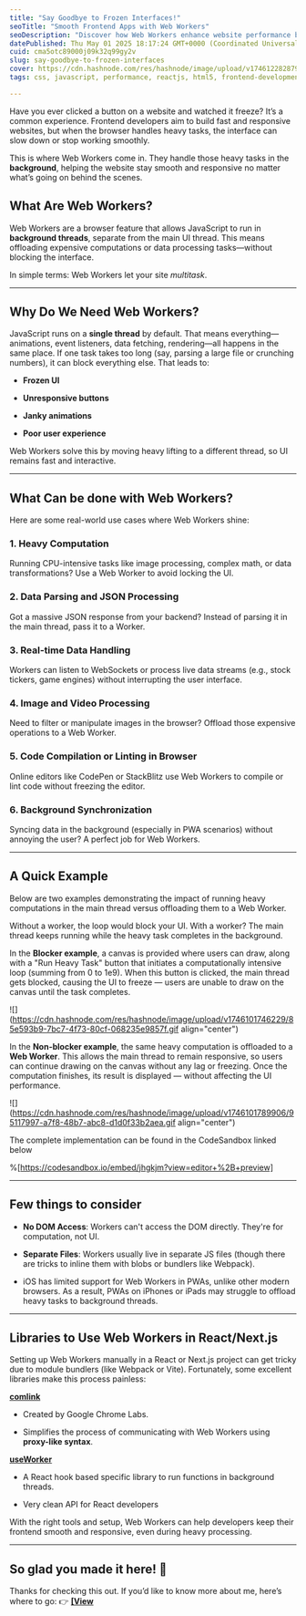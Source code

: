 ```yaml
---
title: "Say Goodbye to Frozen Interfaces!"
seoTitle: "Smooth Frontend Apps with Web Workers"
seoDescription: "Discover how Web Workers enhance website performance by running heavy tasks in background threads, ensuring responsive and smooth user experiences"
datePublished: Thu May 01 2025 18:17:24 GMT+0000 (Coordinated Universal Time)
cuid: cma5otc89000j09k32q99gy2v
slug: say-goodbye-to-frozen-interfaces
cover: https://cdn.hashnode.com/res/hashnode/image/upload/v1746122828797/57ef7e45-8798-4afc-9c40-2447a39a317d.png
tags: css, javascript, performance, reactjs, html5, frontend-development, service-workers, nextjs, webworker

---
```


Have you ever clicked a button on a website and watched it freeze? It’s a common experience. Frontend developers aim to build fast and responsive websites, but when the browser handles heavy tasks, the interface can slow down or stop working smoothly.

This is where Web Workers come in. They handle those heavy tasks in the **background**, helping the website stay smooth and responsive no matter what’s going on behind the scenes.

## What Are Web Workers?

Web Workers are a browser feature that allows JavaScript to run in **background threads**, separate from the main UI thread. This means offloading expensive computations or data processing tasks—without blocking the interface.

In simple terms: Web Workers let your site *multitask*.

---

## Why Do We Need Web Workers?

JavaScript runs on a **single thread** by default. That means everything—animations, event listeners, data fetching, rendering—all happens in the same place. If one task takes too long (say, parsing a large file or crunching numbers), it can block everything else. That leads to:

* **Frozen UI**
    
* **Unresponsive buttons**
    
* **Janky animations**
    
* **Poor user experience**
    

Web Workers solve this by moving heavy lifting to a different thread, so UI remains fast and interactive.

---

## What Can be done with Web Workers?

Here are some real-world use cases where Web Workers shine:

### 1\. **Heavy Computation**

Running CPU-intensive tasks like image processing, complex math, or data transformations? Use a Web Worker to avoid locking the UI.

### 2\. **Data Parsing and JSON Processing**

Got a massive JSON response from your backend? Instead of parsing it in the main thread, pass it to a Worker.

### 3\. **Real-time Data Handling**

Workers can listen to WebSockets or process live data streams (e.g., stock tickers, game engines) without interrupting the user interface.

### 4\. **Image and Video Processing**

Need to filter or manipulate images in the browser? Offload those expensive operations to a Web Worker.

### 5\. **Code Compilation or Linting in Browser**

Online editors like CodePen or StackBlitz use Web Workers to compile or lint code without freezing the editor.

### 6\. **Background Synchronization**

Syncing data in the background (especially in PWA scenarios) without annoying the user? A perfect job for Web Workers.

---

## A Quick Example

Below are two examples demonstrating the impact of running heavy computations in the main thread versus offloading them to a Web Worker.

Without a worker, the loop would block your UI. With a worker? The main thread keeps running while the heavy task completes in the background.

In the **Blocker example**, a canvas is provided where users can draw, along with a "Run Heavy Task" button that initiates a computationally intensive loop (summing from 0 to 1e9). When this button is clicked, the main thread gets blocked, causing the UI to freeze — users are unable to draw on the canvas until the task completes.

![](https://cdn.hashnode.com/res/hashnode/image/upload/v1746101746229/85e593b9-7bc7-4f73-80cf-068235e9857f.gif align="center")

In the **Non-blocker example**, the same heavy computation is offloaded to a **Web Worker**. This allows the main thread to remain responsive, so users can continue drawing on the canvas without any lag or freezing. Once the computation finishes, its result is displayed — without affecting the UI performance.

![](https://cdn.hashnode.com/res/hashnode/image/upload/v1746101789906/95117997-a7f8-48b7-abc8-d1d0f33b2aea.gif align="center")

The complete implementation can be found in the CodeSandbox linked below

%[https://codesandbox.io/embed/jhgkjm?view=editor+%2B+preview] 

---

## Few things to consider

* **No DOM Access**: Workers can't access the DOM directly. They're for computation, not UI.
    
* **Separate Files**: Workers usually live in separate JS files (though there are tricks to inline them with blobs or bundlers like Webpack).
    
* iOS has limited support for Web Workers in PWAs, unlike other modern browsers. As a result, PWAs on iPhones or iPads may struggle to offload heavy tasks to background threads.
    

---

## Libraries to Use Web Workers in React/Next.js

Setting up Web Workers manually in a React or Next.js project can get tricky due to module bundlers (like Webpack or Vite). Fortunately, some excellent libraries make this process painless:

[**comlink**](https://github.com/GoogleChromeLabs/comlink)

* Created by Google Chrome Labs.
    
* Simplifies the process of communicating with Web Workers using **proxy-like syntax**.
    

[**useWorker**](https://github.com/alewin/useWorker)

* A React hook based specific library to run functions in background threads.
    
* Very clean API for React developers
    

With the right tools and setup, Web Workers can help developers keep their frontend smooth and responsive, even during heavy processing.

---

## **So glad you made it here! 🙌**

Thanks for checking this out. If you’d like to know more about me, here’s where to go: 👉 [**\[View**](https://www.myvcodes.com/)